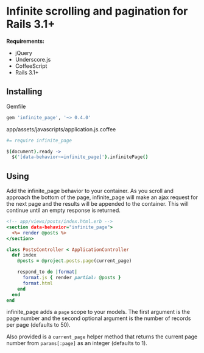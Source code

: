 # Infinite scrolling and pagination for Rails 3.1+

**Requirements:**

* jQuery
* Underscore.js
* CoffeeScript
* Rails 3.1+

## Installing

Gemfile

```ruby
gem 'infinite_page', '~> 0.4.0'
```

app/assets/javascripts/application.js.coffee

```coffeescript
#= require infinite_page

$(document).ready ->
  $('[data-behavior~=infinite_page]').infinitePage()
```

## Using

Add the infinite_page behavior to your container. As you scroll and approach the bottom of the page, infinite_page will make an ajax request for the next page and the results will be appended to the container. This will continue until an empty response is returned.

```rhtml
<!-- app/views/posts/index.html.erb -->
<section data-behavior="infinite_page">
  <%= render @posts %>
</section>
```

```ruby
class PostsController < ApplicationController
  def index
    @posts = @project.posts.page(current_page)

    respond_to do |format|
      format.js { render partial: @posts }
      format.html
    end
  end
end
```

infinite_page adds a `page` scope to your models. The first argument is the page number and the second optional argument is the number of records per page (defaults to 50).

Also provided is a `current_page` helper method that returns the current page number from `params[:page]` as an integer (defaults to 1).